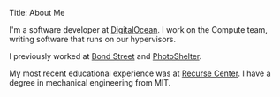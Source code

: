 Title: About Me

I'm a software developer at [DigitalOcean](https://www.digitalocean.com). I
work on the Compute team, writing software that runs on our hypervisors.

I previously worked at [Bond Street](https://www.bondstreet.com) and
[PhotoShelter](https://www.photoshelter.com).

My most recent educational experience was at [Recurse
Center](https://www.recurse.com). I have a degree in mechanical engineering
from MIT.


